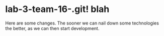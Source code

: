 # lab-3-team-16-.git! blah

Here are some changes. The sooner we can nail down some technologies the better, as we can then start development.
